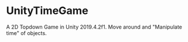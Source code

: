 # UnityTimeGame

A 2D Topdown Game in Unity 2019.4.2f1. Move around and "Manipulate time" of objects. 
